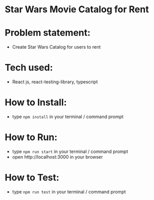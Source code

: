 # Star Wars Movie Catalog for Rent

# Problem statement:
- Create Star Wars Catalog for users to rent

# Tech used:
- React js, react-testing-library, typescript

# How to Install:
- type `npm install` in your terminal / command prompt

# How to Run:
- type `npm run start` in your terminal / command prompt
- open  http://localhost:3000 in your browser

# How to Test:
- type `npm run test` in your terminal / command prompt
